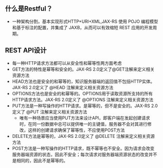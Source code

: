 ## 什么是Restful？
* 一种架构分割，基本实现形式HTTP+URI+XML,JAX-RS 使用 POJO 编程模型和基于标注的配置，并集成了 JAXB，从而可以有效缩短 REST 应用的开发周期。

## REST API设计
* 每一种HTTP请求方法都可以从安全性和幂等性两方面考虑
* GET方法的特性是幂等和安全的。JAX-RS 2.0定义了@GET注解来定义相关资源方法
* HEAD方法也是安全的和幂等的，知识服务器端的返回值不包括HTTP实体。JAX-RS 2.0定义了 @HEAD 注解来定义相关资源方法
* OPTIONS方法也是安全的和幂等的。OPTIONS用于读取资源所支持的所有HTTP请求方法。JAX-RS 2.0定义了 @OPTIONS 注解来定义相关资源方法
* PUT方法是一种写操作的HTTP请求。是幂等的，但不是安全的。JAX-RS 2.0定义了 @PUT 注解来定义相关资源方法
    * 唯有一种场景应当使用PUT方法来设计API，即客户端在发起创建请求时，在同一份数据中总可以提供唯一的主键值，服务器不会对其进行修改，这样的创建请求确保了幂等性，不应使用POST方法
* DELETE方法是幂等的，JAX-RS 2.0定义了 @DELETE 注解来定义相关资源方法
* POST方法是一种写操作的HTTP请求，既不幂等也不安全。因为请求会改变服务器端资源的状态，因此不安全；每次请求对服务器端资源状态的改变并不是相同的，因此不是幂等的。
